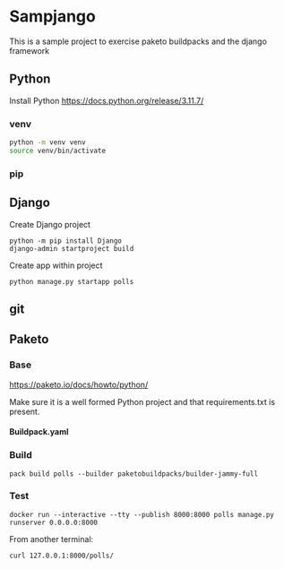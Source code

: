 # Sampjango

This is a sample project to exercise paketo buildpacks and the django framework

## Python

Install Python 
https://docs.python.org/release/3.11.7/


### venv

```bash
python -m venv venv
source venv/bin/activate
```

### pip

## Django

Create Django project

```
python -m pip install Django
django-admin startproject build
```

Create app within project

```
python manage.py startapp polls
```

## git


## Paketo

### Base

https://paketo.io/docs/howto/python/

Make sure it is a well formed Python project and that requirements.txt is present.

#### Buildpack.yaml


### Build

```
pack build polls --builder paketobuildpacks/builder-jammy-full
```

### Test

```
docker run --interactive --tty --publish 8000:8000 polls manage.py runserver 0.0.0.0:8000
```

From another terminal:
```
curl 127.0.0.1:8000/polls/ 
```

